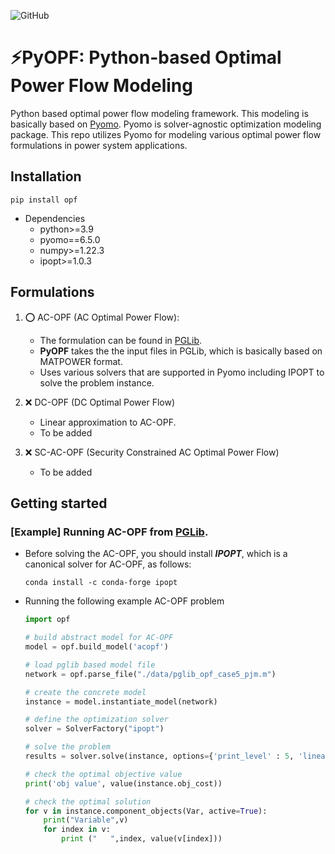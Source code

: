 ![GitHub](https://img.shields.io/github/license/seonho-park/PyOPF?label=license)


# :zap:PyOPF: Python-based Optimal Power Flow Modeling
Python based optimal power flow modeling framework. This modeling is basically based on [Pyomo](https://github.com/Pyomo/pyomo).
Pyomo is solver-agnostic optimization modeling package. This repo utilizes Pyomo for modeling various optimal power flow formulations in power system applications.

## Installation
```
pip install opf
```

* Dependencies
    + python>=3.9
    + pyomo==6.5.0
    + numpy>=1.22.3
    + ipopt>=1.0.3


## Formulations
1. :o: AC-OPF (AC Optimal Power Flow): 
    - The formulation can be found in [PGLib](https://github.com/power-grid-lib/pglib-opf).
    - **PyOPF** takes the the input files in PGLib, which is basically based on MATPOWER format.
    - Uses various solvers that are supported in Pyomo including IPOPT to solve the problem instance.

2. :x: DC-OPF (DC Optimal Power Flow)
    - Linear approximation to AC-OPF.
    - To be added

3. :x: SC-AC-OPF (Security Constrained AC Optimal Power Flow)
    -  To be added


## Getting started
### [Example] Running AC-OPF from [PGLib](https://github.com/power-grid-lib/pglib-opf).
- Before solving the AC-OPF, you should install ***IPOPT***, which is a canonical solver for AC-OPF, as follows:
    ```
    conda install -c conda-forge ipopt
    ```

- Running the following example AC-OPF problem
    ```python
    import opf

    # build abstract model for AC-OPF
    model = opf.build_model('acopf')

    # load pglib based model file
    network = opf.parse_file("./data/pglib_opf_case5_pjm.m")

    # create the concrete model
    instance = model.instantiate_model(network)

    # define the optimization solver
    solver = SolverFactory("ipopt")

    # solve the problem
    results = solver.solve(instance, options={'print_level' : 5, 'linear_solver': 'ma27'}, tee=True)

    # check the optimal objective value
    print('obj value', value(instance.obj_cost))

    # check the optimal solution
    for v in instance.component_objects(Var, active=True):
        print("Variable",v)  
        for index in v:
            print ("   ",index, value(v[index]))  
    ```
